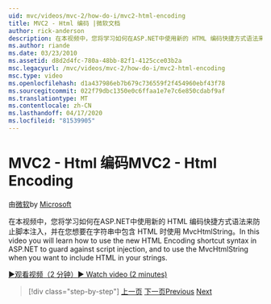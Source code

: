 ```yaml
---
uid: mvc/videos/mvc-2/how-do-i/mvc2-html-encoding
title: MVC2 - Html 编码 |微软文档
author: rick-anderson
description: 在本视频中，您将学习如何在ASP.NET中使用新的 HTML 编码快捷方式语法来防止脚本注入，并在...
ms.author: riande
ms.date: 03/23/2010
ms.assetid: d8d2d4fc-780a-48bb-82f1-4125cce03b2a
msc.legacyurl: /mvc/videos/mvc-2/how-do-i/mvc2-html-encoding
msc.type: video
ms.openlocfilehash: d1a437986eb7b679c736559f2f454960ebf43f78
ms.sourcegitcommit: 022f79dbc1350e0c6ffaa1e7e7c6e850cdabf9af
ms.translationtype: MT
ms.contentlocale: zh-CN
ms.lasthandoff: 04/17/2020
ms.locfileid: "81539905"
---
```

# <a name="mvc2---html-encoding"></a><span data-ttu-id="e8656-103">MVC2 - Html 编码</span><span class="sxs-lookup"><span data-stu-id="e8656-103">MVC2 - Html Encoding</span></span>

<span data-ttu-id="e8656-104">由[微软](https://github.com/microsoft)</span><span class="sxs-lookup"><span data-stu-id="e8656-104">by [Microsoft](https://github.com/microsoft)</span></span>

<span data-ttu-id="e8656-105">在本视频中，您将学习如何在ASP.NET中使用新的 HTML 编码快捷方式语法来防止脚本注入，并在您想要在字符串中包含 HTML 时使用 MvcHtmlString。</span><span class="sxs-lookup"><span data-stu-id="e8656-105">In this video you will learn how to use the new HTML Encoding shortcut syntax in ASP.NET to guard against script injection, and to use the MvcHtmlString when you want to include HTML in your strings.</span></span>

[<span data-ttu-id="e8656-106">&#9654;观看视频（2 分钟）</span><span class="sxs-lookup"><span data-stu-id="e8656-106">&#9654; Watch video (2 minutes)</span></span>](https://channel9.msdn.com/Blogs/ASP-NET-Site-Videos/mvc2-html-encoding)

> [!div class="step-by-step"]
> <span data-ttu-id="e8656-107">[上一页](how-do-i-use-httpverbs-attributes-in-an-mvc-application.md)
> [下一页](mvc2-stronglytyped-helpers.md)</span><span class="sxs-lookup"><span data-stu-id="e8656-107">[Previous](how-do-i-use-httpverbs-attributes-in-an-mvc-application.md)
[Next](mvc2-stronglytyped-helpers.md)</span></span>
